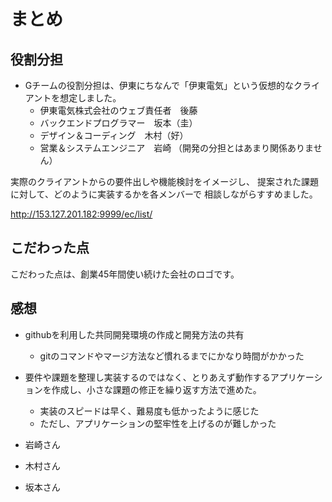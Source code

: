 まとめ
======

役割分担
--------

* Gチームの役割分担は、伊東にちなんで「伊東電気」という仮想的なクライアントを想定しました。
  * 伊東電気株式会社のウェブ責任者　後藤
  * バックエンドプログラマー　坂本（圭）
  * デザイン＆コーディング　木村（好）
  * 営業＆システムエンジニア　岩崎
（開発の分担とはあまり関係ありません）

実際のクライアントからの要件出しや機能検討をイメージし、
提案された課題に対して、どのように実装するかを各メンバーで
相談しながらすすめました。

http://153.127.201.182:9999/ec/list/

こだわった点
------------

こだわった点は、創業45年間使い続けた会社のロゴです。

感想
----

* githubを利用した共同開発環境の作成と開発方法の共有
  * gitのコマンドやマージ方法など慣れるまでにかなり時間がかかった
* 要件や課題を整理し実装するのではなく、とりあえず動作するアプリケーションを作成し、小さな課題の修正を繰り返す方法で進めた。
  * 実装のスピードは早く、難易度も低かったように感じた
  * ただし、アプリケーションの堅牢性を上げるのが難しかった

* 岩崎さん
* 木村さん
* 坂本さん
